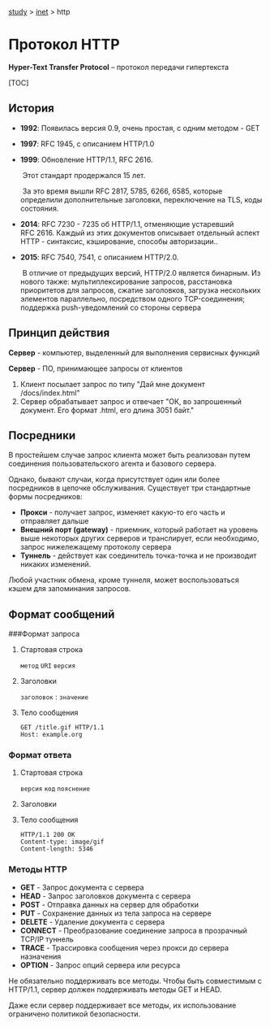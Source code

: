 [study](../../) > [inet](../) > http

# Протокол HTTP

**Hyper-Text Transfer Protocol** – протокол передачи гипертекста 

[TOC]

## История

* **1992**:	Появилась версия 0.9, очень простая, с одним методом - GET

* **1997**:	RFC 1945, с описанием HTTP/1.0

* **1999**:	Обновление HTTP/1.1, RFC 2616.

  ​		Этот стандарт продержался 15 лет.

  ​		За это время вышли RFC 2817, 5785, 6266, 6585, которые определили дополнительные заголовки, переключение на TLS, коды состояния.

* **2014**:	RFC 7230 - 7235 об HTTP/1.1, отменяющие устаревший RFC 2616. Каждый из этих документов описывает отдельный аспект HTTP - синтаксис, кэширование, способы авторизации..

* **2015**:	RFC 7540, 7541, с описанием HTTP/2.0.

  ​		В отличие от предыдущих версий, HTTP/2.0 является бинарным. Из нового также: мультиплексирование запросов, расстановка приоритетов для запросов, сжатие заголовков, загрузка нескольких элементов параллельно, посредством одного TCP-соединения; поддержка push-уведомлений со стороны сервера

## Принцип действия

**Сервер** - компьютер, выделенный для выполнения сервисных функций

**Сервер** - ПО, принимающее запросы от клиентов

1. Клиент посылает запрос по типу "Дай мне документ /docs/index.html"
2. Сервер обрабатывает запрос и отвечает "ОК, во запрошенный документ. Его формат .html, его длина 3051 байт."

## Посредники

В простейшем случае запрос клиента может быть реализован путем соединения пользовательского агента и базового сервера.

Однако, бывают случаи, когда присутствует один или более посредников в цепочке обслуживания. Существует три стандартные формы посредников:

* **Прокси** - получает запрос, изменяет какую-то его часть и отправляет дальше
* **Внешний порт (gateway)** - приемник, который работает на уровень выше некоторых других серверов и транслирует, если необходимо, запрос нижележащему протоколу сервера
* **Туннель** - действует как соединитель точка-точка и не производит никаких изменений. 

Любой участник обмена, кроме туннеля, может воспользоваться кэшем для запоминания запросов.

## Формат сообщений

###Формат запроса

1. Стартовая строка

   `метод` `URI` `версия`

2. Заголовки

   `заголовок` : `значение`

3. Тело сообщения

   ```http
   GET /title.gif HTTP/1.1
   Host: example.org
   ```

### Формат ответа

1. Стартовая строка

   `версия` `код` `пояснение`

2. Заголовки

3. Тело сообщения

   ```http
   HTTP/1.1 200 OK
   Content-type: image/gif
   Content-length: 5346
   ```

### Методы HTTP

* **GET** - Запрос документа с сервера
* **HEAD** - Запрос заголовков документа с сервера
* **POST** - Отправка данных на сервер для обработки
* **PUT** - Сохранение данных из тела запроса на сервере
* **DELETE** - Удаление документа с сервера
* **CONNECT** - Преобразование соединение запроса в прозрачный TCP/IP туннель
* **TRACE** - Трассировка сообщения через прокси до сервера назначения
* **OPTION** - Запрос опций сервера или ресурса

Не обязательно поддерживать все методы. Чтобы быть совместимым с HTTP/1.1, сервер должен поддерживать методы GET и HEAD.

Даже если сервер поддерживает все методы, их использование ограничено политикой безопасности.

